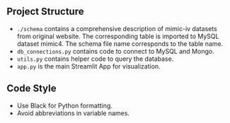 ## Project Structure
- `./schema` contains a comprehensive description of mimic-iv datasets from original website. The corresponding table is imported to MySQL dataset mimic4. The schema file name corresponds to the table name.
- `db_connections.py` contains code to connect to MySQL and Mongo.
- `utils.py` contains helper code to query the database.
- `app.py` is the main Streamlit App for visualization.

## Code Style
- Use Black for Python formatting.
- Avoid abbreviations in variable names.
